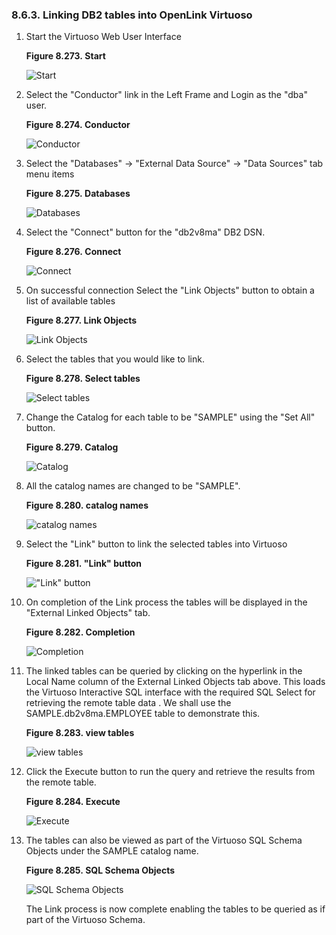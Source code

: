 <div id="vdbenginedb2link" class="section">

<div class="titlepage">

<div>

<div>

### 8.6.3. Linking DB2 tables into OpenLink Virtuoso

</div>

</div>

</div>

<div class="orderedlist">

1.  Start the Virtuoso Web User Interface

    <div class="figure-float">

    <div id="bora1" class="figure">

    **Figure 8.273. Start**

    <div class="figure-contents">

    <div class="mediaobject">

    ![Start](images/ui/lora1.png)

    </div>

    </div>

    </div>

      

    </div>

2.  Select the "Conductor" link in the Left Frame and Login as the "dba"
    user.

    <div class="figure-float">

    <div id="bora2" class="figure">

    **Figure 8.274. Conductor**

    <div class="figure-contents">

    <div class="mediaobject">

    ![Conductor](images/ui/lora2.png)

    </div>

    </div>

    </div>

      

    </div>

3.  Select the "Databases" -\> "External Data Source" -\> "Data Sources"
    tab menu items

    <div class="figure-float">

    <div id="bora3" class="figure">

    **Figure 8.275. Databases**

    <div class="figure-contents">

    <div class="mediaobject">

    ![Databases](images/ui/bora3.png)

    </div>

    </div>

    </div>

      

    </div>

4.  Select the "Connect" button for the "db2v8ma" DB2 DSN.

    <div class="figure-float">

    <div id="bora4" class="figure">

    **Figure 8.276. Connect**

    <div class="figure-contents">

    <div class="mediaobject">

    ![Connect](images/ui/bora4.png)

    </div>

    </div>

    </div>

      

    </div>

5.  On successful connection Select the "Link Objects" button to obtain
    a list of available tables

    <div class="figure-float">

    <div id="bora5" class="figure">

    **Figure 8.277. Link Objects**

    <div class="figure-contents">

    <div class="mediaobject">

    ![Link Objects](images/ui/bora5.png)

    </div>

    </div>

    </div>

      

    </div>

6.  Select the tables that you would like to link.

    <div class="figure-float">

    <div id="bora6" class="figure">

    **Figure 8.278. Select tables**

    <div class="figure-contents">

    <div class="mediaobject">

    ![Select tables](images/ui/bora6.png)

    </div>

    </div>

    </div>

      

    </div>

7.  Change the Catalog for each table to be "SAMPLE" using the "Set All"
    button.

    <div class="figure-float">

    <div id="bora7" class="figure">

    **Figure 8.279. Catalog**

    <div class="figure-contents">

    <div class="mediaobject">

    ![Catalog](images/ui/bora7.png)

    </div>

    </div>

    </div>

      

    </div>

8.  All the catalog names are changed to be "SAMPLE".

    <div class="figure-float">

    <div id="bora8" class="figure">

    **Figure 8.280. catalog names**

    <div class="figure-contents">

    <div class="mediaobject">

    ![catalog names](images/ui/bora8.png)

    </div>

    </div>

    </div>

      

    </div>

9.  Select the "Link" button to link the selected tables into Virtuoso

    <div class="figure-float">

    <div id="bora9" class="figure">

    **Figure 8.281. "Link" button**

    <div class="figure-contents">

    <div class="mediaobject">

    !["Link" button](images/ui/bora9.png)

    </div>

    </div>

    </div>

      

    </div>

10. On completion of the Link process the tables will be displayed in
    the "External Linked Objects" tab.

    <div class="figure-float">

    <div id="bora10" class="figure">

    **Figure 8.282. Completion**

    <div class="figure-contents">

    <div class="mediaobject">

    ![Completion](images/ui/bora10.png)

    </div>

    </div>

    </div>

      

    </div>

11. The linked tables can be queried by clicking on the hyperlink in the
    Local Name column of the External Linked Objects tab above. This
    loads the Virtuoso Interactive SQL interface with the required SQL
    Select for retrieving the remote table data . We shall use the
    SAMPLE.db2v8ma.EMPLOYEE table to demonstrate this.

    <div class="figure-float">

    <div id="bora11" class="figure">

    **Figure 8.283. view tables**

    <div class="figure-contents">

    <div class="mediaobject">

    ![view tables](images/ui/bora13.png)

    </div>

    </div>

    </div>

      

    </div>

12. Click the Execute button to run the query and retrieve the results
    from the remote table.

    <div class="figure-float">

    <div id="bora12" class="figure">

    **Figure 8.284. Execute**

    <div class="figure-contents">

    <div class="mediaobject">

    ![Execute](images/ui/bora12.png)

    </div>

    </div>

    </div>

      

    </div>

13. The tables can also be viewed as part of the Virtuoso SQL Schema
    Objects under the SAMPLE catalog name.

    <div class="figure-float">

    <div id="bora13" class="figure">

    **Figure 8.285. SQL Schema Objects**

    <div class="figure-contents">

    <div class="mediaobject">

    ![SQL Schema Objects](images/ui/bora11.png)

    </div>

    </div>

    </div>

      

    </div>

    The Link process is now complete enabling the tables to be queried
    as if part of the Virtuoso Schema.

</div>

</div>
